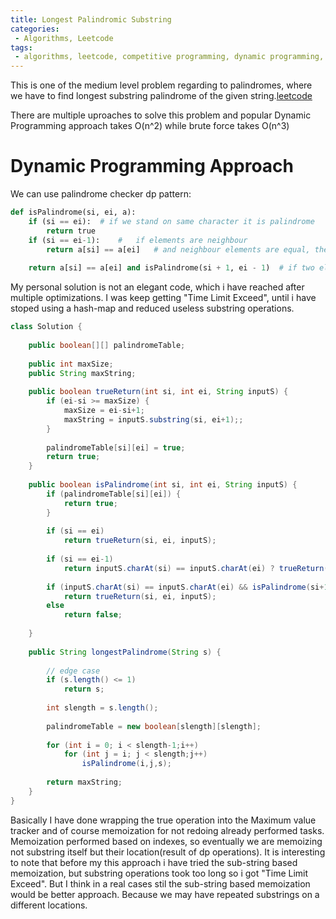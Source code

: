 ```yaml
---
title: Longest Palindromic Substring
categories:
 - Algorithms, Leetcode
tags:
 - algorithms, leetcode, competitive programming, dynamic programming, dp, palindrome, substring
---
```


This is one of the medium level problem regarding to palindromes, where we have to find longest substring palindrome of the given string.[leetcode](https://leetcode.com/problems/longest-palindromic-substring/)

There are multiple uproaches to solve this problem and popular Dynamic Programming approach takes O(n^2) while brute force takes O(n^3)


# Dynamic Programming Approach

We can use palindrome checker dp pattern:

```python
def isPalindrome(si, ei, a):
    if (si == ei):  # if we stand on same character it is palindrome
        return true
    if (si == ei-1):    #   if elements are neighbour
        return a[si] == a[ei]   # and neighbour elements are equal, then its palindrome too
    
    return a[si] == a[ei] and isPalindrome(si + 1, ei - 1)  # if two elements are equal they may be palindrome only if the substring betwee them is palindrome
```

My personal solution is not an elegant code, which i have reached after multiple optimizations. I was keep getting "Time Limit Exceed", until i have stoped using a hash-map and reduced useless substring operations.

```java
class Solution {
    
    public boolean[][] palindromeTable;
    
    public int maxSize;
    public String maxString;
    
    public boolean trueReturn(int si, int ei, String inputS) {
        if (ei-si >= maxSize) {
            maxSize = ei-si+1;
            maxString = inputS.substring(si, ei+1);;
        }
        
        palindromeTable[si][ei] = true;
        return true;        
    }
    
    public boolean isPalindrome(int si, int ei, String inputS) {        
        if (palindromeTable[si][ei]) {
            return true;
        }
            
        if (si == ei)
            return trueReturn(si, ei, inputS);
        
        if (si == ei-1)
            return inputS.charAt(si) == inputS.charAt(ei) ? trueReturn(si, ei, inputS) : false;
        
        if (inputS.charAt(si) == inputS.charAt(ei) && isPalindrome(si+1, ei-1, inputS))
            return trueReturn(si, ei, inputS);
        else 
            return false;
            
    }
    
    public String longestPalindrome(String s) {
        
        // edge case
        if (s.length() <= 1)
            return s;
        
        int slength = s.length();
        
        palindromeTable = new boolean[slength][slength];
            
        for (int i = 0; i < slength-1;i++)
            for (int j = i; j < slength;j++)
                isPalindrome(i,j,s);
        
        return maxString;
    }
}
```

Basically  I have done wrapping the true operation into the Maximum value tracker and of course memoization for not redoing already performed tasks. Memoization performed based on indexes, so eventually we are memoizing not substring itself but their location(result of dp operations). It is interesting to note that before my this approach i have tried the sub-string based memoization, but substring operations took too long so i got "Time Limit Exceed". But I think in a real cases stil the sub-string based memoization would be better approach. Because we may have repeated substrings on a different locations. 
